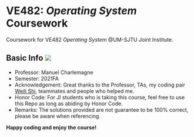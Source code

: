 # VE482: *Operating System* Coursework

Coursework for VE482 *Operating System* @UM-SJTU Joint Institute.

## Basic Info ![](https://visitor-badge.glitch.me/badge?page_id=kx-Huang.VE482&left_color=gray&right_color=blue)

- Professor: Manuel Charlemagne
- Semester: 2021FA
- Acknowledgement: Great thanks to the Professor, TAs, my coding pair [Weili Shi](https://github.com/WillyKidd), teammates and people who helped me.
- Honor Code: For JI students who is taking this course, feel free to use this Repo as long as abiding by Honor Code.
- Remarks: The solutions provided are not guarantee to be 100% correct, please be aware when referencing.

**Happy coding and enjoy the course!**

